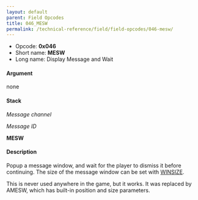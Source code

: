 ```yaml
---
layout: default
parent: Field Opcodes
title: 046_MESW
permalink: /technical-reference/field/field-opcodes/046-mesw/
---
```


-   Opcode: **0x046**
-   Short name: **MESW**
-   Long name: Display Message and Wait

#### Argument

none

#### Stack

  
*Message channel*

*Message ID*

**MESW**

#### Description

Popup a message window, and wait for the player to dismiss it before continuing. The size of the message window can be set with [WINSIZE](04B_WINSIZE).

This is never used anywhere in the game, but it works. It was replaced by AMESW, which has built-in position and size parameters.
